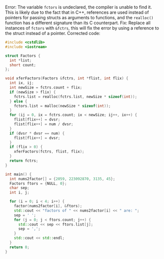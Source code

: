 Error: The variable `fctors` is undeclared, the compiler is unable to find it. This is likely due to the fact that in C++, references are used instead of pointers for passing structs as arguments to functions, and the `realloc()` function has a different signature than its C counterpart.
Fix: Replace all instances of `fctors` with `&fctrs`, this will fix the error by using a reference to the struct instead of a pointer.
Corrected code:
```cpp
#include <cstdlib>
#include <iostream>

struct Factors {
  int *list;
  short count;
};

void xferFactors(Factors &fctrs, int *flist, int flix) {
  int ix, ij;
  int newSize = fctrs.count + flix;
  if (newSize > flix) {
    fctrs.list = realloc(fctrs.list, newSize * sizeof(int));
  } else {
    fctors.list = malloc(newSize * sizeof(int));
  }
  for (ij = 0, ix = fctrs.count; ix < newSize; ij++, ix++) {
    flist[flix++] = dvsr;
    flist[flix++] = num / dvsr;
  }
  if (dvsr * dvsr == num) {
    flist[flix++] = dvsr;
  }
  if (flix > 0) {
    xferFactors(fctrs, flist, flix);
  }
  return fctrs;
}

int main() {
  int nums2factor[] = {2059, 223092870, 3135, 45};
  Factors ftors = {NULL, 0};
  char sep;
  int i, j;

  for (i = 0; i < 4; i++) {
    factor(nums2factor[i], &ftors);
    std::cout << "factors of " << nums2factor[i] << " are: ";
    sep = ' ';
    for (j = 0; j < ftors.count; j++) {
      std::cout << sep << ftors.list[j];
      sep = ',';
    }
    std::cout << std::endl;
  }
  return 0;
}
```

